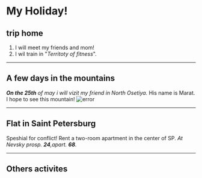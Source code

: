 # My Holiday!

## trip home
1. I will meet my friends and mom!
2. I wil train in "*Territoty of fitness*".
---
## A few days in the mountains
_**On the 25th** of may i will vizit my friend in North Osetiya._ His name is Marat.
I hope to see this mountain!
![error](mountain.jpg)

---
## Flat in Saint Petersburg
Speshial for conflict!
Rent a two-room apartment in the center of SP. *At Nevsky prosp. __24__,apart. __68__.*

---
## Others activites